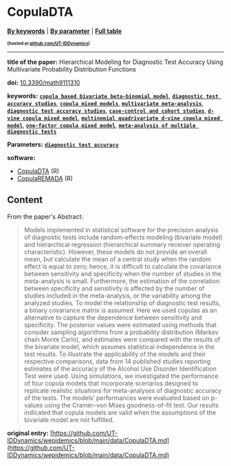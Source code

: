 <!--DO NOT EDIT BY HAND-->
 
#  CopulaDTA 
 

[**By keywords**](../by-keyword.md) \| [**By parameter**](../by-parameter.md) \| [**Full table**](../full-table.md)
<p style="font-size:10px;font-weight:bold;">(hosted at <a href="https://github.com/UT-IDDynamics/wepidemics" target="_blank">github.com/UT-IDDynamics</a>)</p>

---
 
 
**title of the paper:** Hierarchical Modeling for Diagnostic Test Accuracy Using Multivariate Probability Distribution Functions
 
**doi:** [10.3390/math9111310](https://doi.org/10.3390/math9111310)
 

**keywords:** [**`copula based bivariate beta-binomial model`**](../by-keyword.md#copula-based-bivariate-beta-binomial-model), [**`diagnostic test accuracy studies`**](../by-keyword.md#diagnostic-test-accuracy-studies), [**`copula mixed models`**](../by-keyword.md#copula-mixed-models), [**`multivariate meta-analysis`**](../by-keyword.md#multivariate-meta-analysis), [**`diagnostic test accuracy studies`**](../by-keyword.md#diagnostic-test-accuracy-studies), [**`case-control and cohort studies`**](../by-keyword.md#case-control-and-cohort-studies), [**`d-vine copula mixed model`**](../by-keyword.md#d-vine-copula-mixed-model), [**`multinomial quadrivariate d-vine copula mixed model`**](../by-keyword.md#multinomial-quadrivariate-d-vine-copula-mixed-model), [**`one-factor copula mixed model`**](../by-keyword.md#one-factor-copula-mixed-model), [**`meta-analysis of multiple diagnostic tests`**](../by-keyword.md#meta-analysis-of-multiple-diagnostic-tests) 

**Parameters:** [**`diagnostic test accuracy`**](../by-parameter.md#diagnostic-test-accuracy) 

**software:**
 
 - [CopulaDTA](https://cran.r-project.org/web/packages/CopulaDTA/index.html) (R) 
 - [CopulaREMADA](https://cran.r-project.org/web/packages/CopulaREMADA/index.html) (R) 


## Content



From the paper's Abstract:

> Models implemented in statistical software for the precision analysis of diagnostic tests include random-effects modeling (bivariate model) and hierarchical regression (hierarchical summary receiver operating characteristic). However, these models do not provide an overall mean, but calculate the mean of a central study when the random effect is equal to zero; hence, it is difficult to calculate the covariance between sensitivity and specificity when the number of studies in the meta-analysis is small. Furthermore, the estimation of the correlation between specificity and sensitivity is affected by the number of studies included in the meta-analysis, or the variability among the analyzed studies. To model the relationship of diagnostic test results, a binary covariance matrix is assumed. Here we used copulas as an alternative to capture the dependence between sensitivity and specificity. The posterior values were estimated using methods that consider sampling algorithms from a probability distribution (Markov chain Monte Carlo), and estimates were compared with the results of the bivariate model, which assumes statistical independence in the test results. To illustrate the applicability of the models and their respective comparisons, data from 14 published studies reporting estimates of the accuracy of the Alcohol Use Disorder Identification Test were used. Using simulations, we investigated the performance of four copula models that incorporate scenarios designed to replicate realistic situations for meta-analyses of diagnostic accuracy of the tests. The models’ performances were evaluated based on p-values using the Cramér–von Mises goodness-of-fit test. Our results indicated that copula models are valid when the assumptions of the bivariate model are not fulfilled.





 **original entry:**  [https://github.com/UT-IDDynamics/wepidemics/blob/main/data/CopulaDTA.md](https://github.com/UT-IDDynamics/wepidemics/blob/main/data/CopulaDTA.md) 
